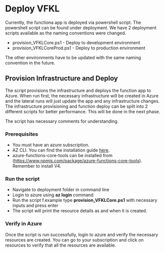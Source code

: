 # Deploy VFKL
Currently, the functiona app is deployed via powershell script. The powershell script can be found under deployment. We have 2 deployment scripts available as the naming conventions were changed. 
- provision_VFKLCore.ps1 - Deploy to development environment
- provision_VFKLCoreProd.ps1 - Deploy to production environment

The other environments have to be updated with the same naming convention in the future.

## Provision Infrastructure and Deploy
The script provisions the infrastructure and deploys the function app to Azure. When run first, the necessary infrastructure will be created in Azure and the lateral runs will just update the app and any infrastructure changes. The infrastructure provisioning and function deploy can be split into 2 different scripts for better performance. This will be done in the next phase.

The script has necessary comments for understanding.

### Prerequisites
- You must have an azure subscription.
- AZ CLI. You can find the installation guide [here](https://docs.microsoft.com/en-us/cli/azure/install-azure-cli).
- azure-functions-core-tools can be installed from (https://www.npmjs.com/package/azure-functions-core-tools). Remember to install V4.

### Run the script
- Navigate to deployment folder in command line
- Login to azure using **az login** command
- Run the script f.example type **provision_VFKLCore.ps1** with  necessary inputs and press enter
- The script will print the resource details as and when it is created.

### Verify in Azure
Once the script is run successfully, login to azure and verify the necessary resources are created. You can go to your subscription and click on resources to verify that all the resources are available.
